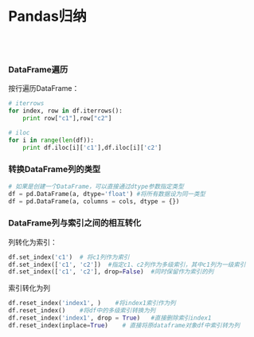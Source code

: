 # Pandas归纳

<br>
<br>

### DataFrame遍历

按行遍历DataFrame：

```python
# iterrows
for index, row in df.iterrows():
    print row["c1"],row["c2"]

# iloc
for i in range(len(df)):
    print df.iloc[i]['c1'],df.iloc[i]['c2']
```

### 转换DataFrame列的类型

```python
# 如果是创建一个DataFrame，可以直接通过dtype参数指定类型
df = pd.DataFrame(a, dtype='float') #将所有数据设为同一类型
df = pd.DataFrame(a, columns = cols, dtype = {})

```

### DataFrame列与索引之间的相互转化

列转化为索引：

```python
df.set_index('c1')  # 将c1列作为索引
df.set_index(['c1', 'c2'])  #指定c1、c2列作为多级索引，其中c1列为一级索引
df.set_index(['c1', 'c2'], drop=False)  #同时保留作为索引的列
```

索引转化为列
```python
df.reset_index('index1', )    #将index1索引作为列
df.reset_index()    #将df中的多级索引转换为列
df.reset_index('index1', drop = True)   #直接删除索引index1
df.reset_index(inplace=True)    # 直接将原dataframe对象df中索引转为列


```